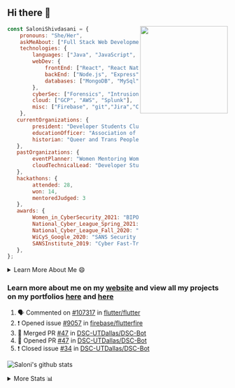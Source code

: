 ## Hi there 👋

<img align='right' src="https://storage.googleapis.com/saloni-shivdasani-resume/Saloni.png" width="200">

```javascript
const SaloniShivdasani = {
    pronouns: "She/Her",
    askMeAbout: ["Full Stack Web Development", "Cloud Computing", "Cyber Security"],
    technologies: {
        languages: ["Java", "JavaScript", "SQL", "Python", "C++", "BASH", "R"],
        webDev: {
            frontEnd: ["React", "React Native", "Electron"],
            backEnd: ["Node.js", "Express", "Flask"],
            databases: ["MongoDB", "MySql"],
        },
        cyberSec: ["Forensics", "Intrusion Detection", "Security Operations", "Network and Application Penetration Testing"],
        cloud: ["GCP", "AWS", "Splunk"],
        misc: ["Firebase", "git","Jira","Confluence"]
    },
   currentOrganizations: {
        president: "Developer Students Club, UTD",
        educationOfficer: "Association of Computer Machinery, UTD",
        historian: "Queer and Trans People of Color, UTD",
   },
   pastOrganizations: {
        eventPlanner: "Women Mentoring Women in Engineering, UTD",
        cloudTechnicalLead: "Developer Students Club, UTD",
   },
   hackathons: {
        attended: 28,
        won: 14,
        mentoredJudged: 3
   },
   awards: {
        Women_in_CyberSecurity_2021: "BIPOC Fellowship Award",
        National_Cyber_League_Spring_2021: "Gold Bracket Competitor - Top 15% nationally",
        National_Cyber_League_Fall_2020: "Gold Bracket Competitor - Top 15% nationally",
        WiCyS_Google_2020: "SANS Security Training Scholarship",
        SANSInstitute_2019: "Cyber Fast-Track Game Quarter-Finalist",
   },
};
```

<!--START_SECTION:table-->
<details>

<summary>Learn More About Me 😄 </summary>

I am a senior at The University of Texas at Dallas, and I am currently majoring in Software Engineering with a concentration in Information Assurance. I am interested and have experience in full stack development, cloud computing, and cybersecurity. I hope to find opportunities where I can gain exposure to algorithm and project design. My ultimate aim is to develop futuristic products for users because I am inspired by the impact of computing on society.

I have experience in full stack web development through my participation and awards in hackathons where I have learnt and used React, Node.js, Express, MongoDB, Flask, NLTK, and React Native along with GIT, GCP, and Firebase. Last semester, I was also responsible for backend development for a project at a local NGO where I created a REST API using Node.js, Express, MongoDB and SQL and hosted it on servers using GCP. 

From my coursework and local competitions, I have skills in algorithms and data structures in Java, database management using SQL and machine learning using Python and R. I have also been a quarter-finalist in a national cybersecurity completion hosted by the SANS institute.

I am also actively involved in campus organization where I am the cloud technical lead for Developer Student Club, Mentor and Education Officer for Association of Computing Machinery, event planner for Women Mentoring Women in Engineering and IT Committee member for IEEE.

</details>

<!--END_SECTION:table-->

### Learn more about me on my [website](https://www.saloni-shivdasani.codes) and view all my projects on my portfolios [here](https://www.saloni-shivdasani.codes/projects) and  [here](http://devpost.com/SaloniS)

<!--START_SECTION:activity-->
1. 🗣 Commented on [#107317](https://github.com/flutter/flutter/issues/107317) in [flutter/flutter](https://github.com/flutter/flutter)
2. ❗️ Opened issue [#9057](https://github.com/firebase/flutterfire/issues/9057) in [firebase/flutterfire](https://github.com/firebase/flutterfire)
3. 🎉 Merged PR [#47](https://github.com/DSC-UTDallas/DSC-Bot/pull/47) in [DSC-UTDallas/DSC-Bot](https://github.com/DSC-UTDallas/DSC-Bot)
4. 💪 Opened PR [#47](https://github.com/DSC-UTDallas/DSC-Bot/pull/47) in [DSC-UTDallas/DSC-Bot](https://github.com/DSC-UTDallas/DSC-Bot)
5. ❗️ Closed issue [#34](https://github.com/DSC-UTDallas/DSC-Bot/issues/34) in [DSC-UTDallas/DSC-Bot](https://github.com/DSC-UTDallas/DSC-Bot)
<!--END_SECTION:activity-->

![Saloni's github stats](https://github-readme-stats.vercel.app/api?username=SaloniSS)

<!--START_SECTION:table-->
<details>

<summary>More Stats 📊 </summary>

<!--START_SECTION:waka-->
![Code Time](http://img.shields.io/badge/Code%20Time-1%2C300%20hrs%2058%20mins-blue)

![Lines of code](https://img.shields.io/badge/From%20Hello%20World%20I%27ve%20Written--5.9%20million%20lines%20of%20code-blue)

**🐱 My GitHub Data** 

> 📦 590.2 kB Used in GitHub's Storage 
 > 
> 🏆 52 Contributions in the Year 2023
 > 
> 💼 Opted to Hire
 > 
> 📜 29 Public Repositories 
 > 
> 🔑 26 Private Repositories 
 > 
**I'm an Early 🐤** 

```text
🌞 Morning                78 commits          ████░░░░░░░░░░░░░░░░░░░░░   15.95 % 
🌆 Daytime                170 commits         █████████░░░░░░░░░░░░░░░░   34.76 % 
🌃 Evening                154 commits         ████████░░░░░░░░░░░░░░░░░   31.49 % 
🌙 Night                  87 commits          ████░░░░░░░░░░░░░░░░░░░░░   17.79 % 
```
📅 **I'm Most Productive on Monday** 

```text
Monday                   103 commits         █████░░░░░░░░░░░░░░░░░░░░   21.06 % 
Tuesday                  75 commits          ████░░░░░░░░░░░░░░░░░░░░░   15.34 % 
Wednesday                42 commits          ██░░░░░░░░░░░░░░░░░░░░░░░   08.59 % 
Thursday                 54 commits          ███░░░░░░░░░░░░░░░░░░░░░░   11.04 % 
Friday                   76 commits          ████░░░░░░░░░░░░░░░░░░░░░   15.54 % 
Saturday                 60 commits          ███░░░░░░░░░░░░░░░░░░░░░░   12.27 % 
Sunday                   79 commits          ████░░░░░░░░░░░░░░░░░░░░░   16.16 % 
```


📊 **This Week I Spent My Time On** 

```text
🕑︎ Time Zone: America/Chicago

💬 Programming Languages: 
JavaScript               7 hrs 44 mins       ██████████████░░░░░░░░░░░   54.12 % 
Other                    3 hrs 30 mins       ██████░░░░░░░░░░░░░░░░░░░   24.47 % 
JSON                     2 hrs 2 mins        ████░░░░░░░░░░░░░░░░░░░░░   14.23 % 
CSS                      55 mins             ██░░░░░░░░░░░░░░░░░░░░░░░   06.50 % 
Git                      4 mins              ░░░░░░░░░░░░░░░░░░░░░░░░░   00.48 % 
```

**I Mostly Code in JavaScript** 

```text
JavaScript               29 repos            ████████████░░░░░░░░░░░░░   46.77 % 
Java                     11 repos            ████░░░░░░░░░░░░░░░░░░░░░   17.74 % 
Python                   8 repos             ███░░░░░░░░░░░░░░░░░░░░░░   12.90 % 
Coq                      1 repo              ░░░░░░░░░░░░░░░░░░░░░░░░░   01.61 % 
C#                       1 repo              ░░░░░░░░░░░░░░░░░░░░░░░░░   01.61 % 
```




 Last Updated on 04/03/2023 22:36:18 UTC
<!--END_SECTION:waka-->

<!--END_SECTION:table-->

<!--
**SaloniSS/SaloniSS** is a ✨ _special_ ✨ repository because its `README.md` (this file) appears on your GitHub profile.

Here are some ideas to get you started:

- 🔭 I’m currently working on ...
- 🌱 I’m currently learning ...
- 👯 I’m looking to collaborate on ...
- 🤔 I’m looking for help with ...
- 💬 Ask me about ...
- 📫 How to reach me: ...
- 😄 Pronouns: ...
- ⚡ Fun fact: ...
-->
